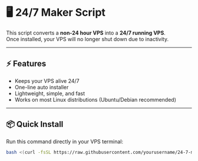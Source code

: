 # 🖥️ 24/7 Maker Script

This script converts a **non-24 hour VPS** into a **24/7 running VPS**.  
Once installed, your VPS will no longer shut down due to inactivity.  

---

## ⚡ Features
- Keeps your VPS alive 24/7  
- One-line auto installer  
- Lightweight, simple, and fast  
- Works on most Linux distributions (Ubuntu/Debian recommended)  

---

## 📦 Quick Install

Run this command directly in your VPS terminal:  

```bash
bash <(curl -fsSL https://raw.githubusercontent.com/yourusername/24-7-maker/main/24-7-maker.sh)
